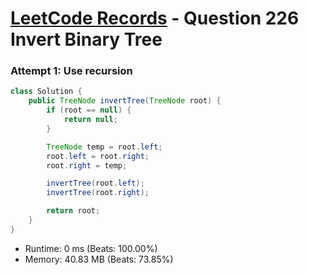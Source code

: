 # [LeetCode Records](../README.md) - Question 226 Invert Binary Tree

### Attempt 1: Use recursion
```java
class Solution {
    public TreeNode invertTree(TreeNode root) {
        if (root == null) {
            return null;
        }

        TreeNode temp = root.left;
        root.left = root.right;
        root.right = temp;

        invertTree(root.left);
        invertTree(root.right);

        return root;
    }
}
```
- Runtime: 0 ms (Beats: 100.00%)
- Memory: 40.83 MB (Beats: 73.85%)

<br>
